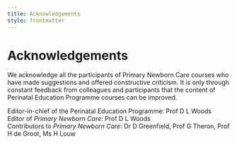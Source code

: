 ```yaml
---
title: Acknowledgements
style: frontmatter
---
```


# Acknowledgements

We acknowledge all the participants of Primary Newborn Care courses who have made suggestions and offered constructive criticism. It is only through constant feedback from colleagues and participants that the content of Perinatal Education Programme courses can be improved.

Editor-in-chief of the Perinatal Education Programme: Prof D L Woods  
Editor of *Primary Newborn Care*: Prof D L Woods  
Contributors to *Primary Newborn Care*: Dr D Greenfield, Prof G Theron, Prof H de Groot, Ms H Louw
